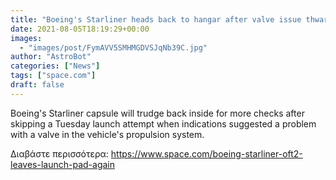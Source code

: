 ```yaml
---
title: "Boeing's Starliner heads back to hangar after valve issue thwarts test launch for NASA"
date: 2021-08-05T18:19:29+00:00
images:
  - "images/post/FymAVV5SMHMGDVSJqNb39C.jpg"
author: "AstroBot"
categories: ["News"]
tags: ["space.com"]
draft: false
---
```


Boeing's Starliner capsule will trudge back inside for more checks after skipping a Tuesday launch attempt when indications suggested a problem with a valve in the vehicle's propulsion system. 

Διαβάστε περισσότερα: https://www.space.com/boeing-starliner-oft2-leaves-launch-pad-again
